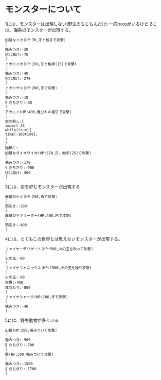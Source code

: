 # モンスターについて
1には、モンスターは出現しない(野生のもじもんだけ)  一応bossがいるけど
2には、海系のモンスターが出現する。  
```
凶暴なイカ(HP:70,牙と触手で攻撃)
[
噛みつき:-20
捻じ曲げ:-70
]
イカリイカ(HP:150,牙と触手(15)で攻撃)
[
噛みつき:-40
捻じ曲げ:-270
]
イカリザメ(HP:200,牙で攻撃)
[
噛みつき:-10
引きちぎり:-80
]
アカエイ(HP:400,尾びれの毒牙で攻撃)
[
突き刺し:{
import JS
while(true){
time[-100time];
}
}
極稀に:
凶暴なダイオウイカ(HP:570,牙、触手(25)で攻撃)
[
噛みつき:-170
引きちぎり:-900
捻じ曲げ:-500
]
```
3には、岩を好むモンスターが出現する  
```
岸壁のヤギ(HP:250,角で攻撃)
[
頭突き:-300
]
岸壁のヤギリーダー(HP:400,角で攻撃)
[
頭突き:-400
]
```
4には、とてもこの世界とは思えないモンスターが出現する。  
```
ファイヤーデリゲート(HP:500,火の玉を吹いて攻撃)
[
火の玉:-80
]
ファイヤフェニックス(HP:1500,火の玉を操り攻撃)
[
火の玉:-90
空爆:-400
体当たり:-800
]
ファイヤシャーク(HP:200,牙で攻撃)
[
噛みつき:-40
]
```
5には、野生動物が多くいる
```
山狼(HP:250,噛みついて攻撃)
[
噛みつき:-500
引きちぎり:-700
]
羆(HP:300,噛みついて攻撃)
[
噛みつき:-1500
引きちぎり:-1700
]
```